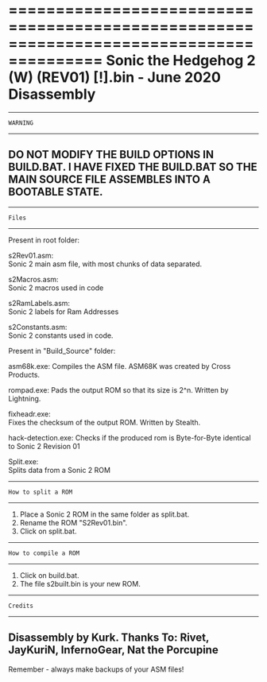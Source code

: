 ========================================================================================
 Sonic the Hedgehog 2 (W) (REV01) [!].bin - June 2020 Disassembly
========================================================================================
----------------------------------------------------------------------------------------
	WARNING
----------------------------------------------------------------------------------------
DO NOT MODIFY THE BUILD OPTIONS IN BUILD.BAT. I HAVE FIXED THE BUILD.BAT SO 
THE MAIN SOURCE FILE ASSEMBLES INTO A BOOTABLE STATE. 
----------------------------------------------------------------------------------------
----------------------------------------------------------------------------------------
	Files
----------------------------------------------------------------------------------------
Present in root folder:

s2Rev01.asm:	
		Sonic 2 main asm file, with most chunks of data separated.
		
s2Macros.asm: 	
		Sonic 2 macros used in code
		
s2RamLabels.asm:	
		Sonic 2 labels for Ram Addresses
		
s2Constants.asm:	
		Sonic 2 constants used in code.

Present in "Build_Source" folder:

asm68k.exe:	
		Compiles the ASM file. ASM68K was created by Cross Products.

rompad.exe:	
		Pads the output ROM so that its size is 2^n. Written by Lightning.

fixheadr.exe:	
		Fixes the checksum of the output ROM. Written by Stealth.

hack-detection.exe:
		Checks if the produced rom is Byte-for-Byte identical to Sonic 2 Revision 01

Split.exe:	
		Splits data from a Sonic 2 ROM

----------------------------------------------------------------------------------------
	How to split a ROM
----------------------------------------------------------------------------------------
1.  Place a Sonic 2 ROM in the same folder as split.bat.
2.  Rename the ROM "S2Rev01.bin".
3.  Click on split.bat.
----------------------------------------------------------------------------------------
	How to compile a ROM
----------------------------------------------------------------------------------------
1.  Click on build.bat.
2.  The file s2built.bin is your new ROM.
----------------------------------------------------------------------------------------
	Credits
----------------------------------------------------------------------------------------
Disassembly by Kurk.
Thanks To: Rivet, JayKuriN, InfernoGear, Nat the Porcupine
----------------------------------------------------------------------------------------
Remember - always make backups of your ASM files!
